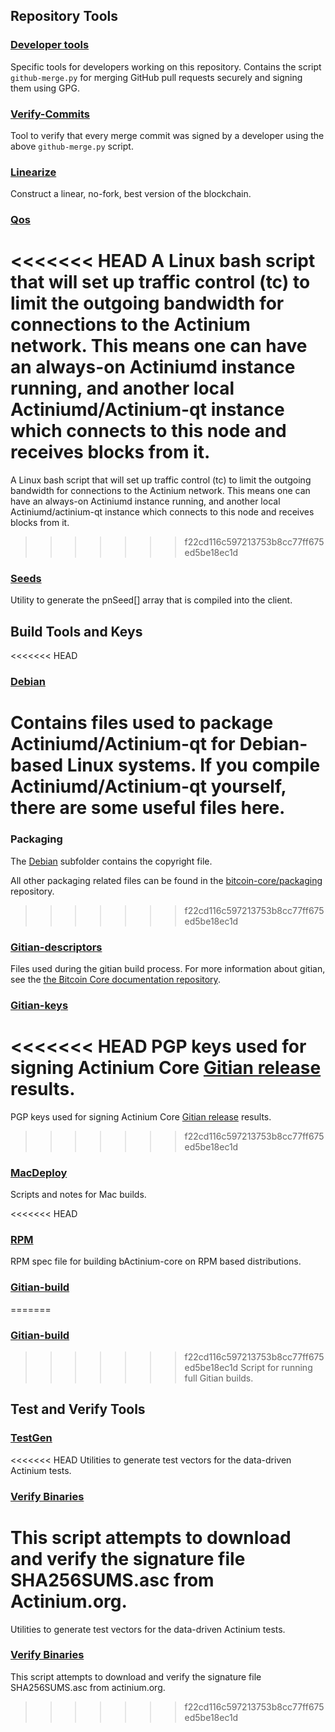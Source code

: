 Repository Tools
---------------------

### [Developer tools](/contrib/devtools) ###
Specific tools for developers working on this repository.
Contains the script `github-merge.py` for merging GitHub pull requests securely and signing them using GPG.

### [Verify-Commits](/contrib/verify-commits) ###
Tool to verify that every merge commit was signed by a developer using the above `github-merge.py` script.

### [Linearize](/contrib/linearize) ###
Construct a linear, no-fork, best version of the blockchain.

### [Qos](/contrib/qos) ###

<<<<<<< HEAD
A Linux bash script that will set up traffic control (tc) to limit the outgoing bandwidth for connections to the Actinium network. This means one can have an always-on Actiniumd instance running, and another local Actiniumd/Actinium-qt instance which connects to this node and receives blocks from it.
=======
A Linux bash script that will set up traffic control (tc) to limit the outgoing bandwidth for connections to the Actinium network. This means one can have an always-on Actiniumd instance running, and another local Actiniumd/actinium-qt instance which connects to this node and receives blocks from it.
>>>>>>> f22cd116c597213753b8cc77ff675ed5be18ec1d

### [Seeds](/contrib/seeds) ###
Utility to generate the pnSeed[] array that is compiled into the client.

Build Tools and Keys
---------------------

<<<<<<< HEAD
### [Debian](/contrib/debian) ###
Contains files used to package Actiniumd/Actinium-qt
for Debian-based Linux systems. If you compile Actiniumd/Actinium-qt yourself, there are some useful files here.
=======
### Packaging ###
The [Debian](/contrib/debian) subfolder contains the copyright file.

All other packaging related files can be found in the [bitcoin-core/packaging](https://github.com/bitcoin-core/packaging) repository.
>>>>>>> f22cd116c597213753b8cc77ff675ed5be18ec1d

### [Gitian-descriptors](/contrib/gitian-descriptors) ###
Files used during the gitian build process. For more information about gitian, see the [the Bitcoin Core documentation repository](https://github.com/bitcoin-core/docs).

### [Gitian-keys](/contrib/gitian-keys)
<<<<<<< HEAD
PGP keys used for signing Actinium Core [Gitian release](/doc/release-process.md) results.
=======
PGP keys used for signing Actinium Core [Gitian release](/doc/release-process.md) results.
>>>>>>> f22cd116c597213753b8cc77ff675ed5be18ec1d

### [MacDeploy](/contrib/macdeploy) ###
Scripts and notes for Mac builds. 

<<<<<<< HEAD
### [RPM](/contrib/rpm) ###
RPM spec file for building bActinium-core on RPM based distributions.

### [Gitian-build](/contrib/gitian-build.sh) ###
=======
### [Gitian-build](/contrib/gitian-build.py) ###
>>>>>>> f22cd116c597213753b8cc77ff675ed5be18ec1d
Script for running full Gitian builds.

Test and Verify Tools 
---------------------

### [TestGen](/contrib/testgen) ###
<<<<<<< HEAD
Utilities to generate test vectors for the data-driven Actinium tests.

### [Verify Binaries](/contrib/verifybinaries) ###
This script attempts to download and verify the signature file SHA256SUMS.asc from Actinium.org.
=======
Utilities to generate test vectors for the data-driven Actinium tests.

### [Verify Binaries](/contrib/verifybinaries) ###
This script attempts to download and verify the signature file SHA256SUMS.asc from actinium.org.
>>>>>>> f22cd116c597213753b8cc77ff675ed5be18ec1d
